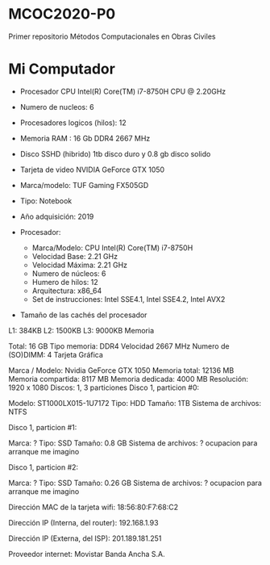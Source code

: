 # MCOC2020-P0
Primer repositorio Métodos Computacionales en Obras Civiles
# Mi Computador
  - Procesador CPU Intel(R) Core(TM) i7-8750H CPU @ 2.20GHz
  - Numero de nucleos: 6
  - Procesadores logicos (hilos): 12
  - Memoria RAM : 16 Gb DDR4 2667 MHz
  - Disco SSHD (hibrido) 1tb disco duro y 0.8 gb disco solido
  - Tarjeta de video NVIDIA GeForce GTX 1050
  
  - Marca/modelo: TUF Gaming FX505GD

  - Tipo: Notebook

  - Año adquisición: 2019

  - Procesador:

	- Marca/Modelo: CPU Intel(R) Core(TM) i7-8750H
	- Velocidad Base: 2.21 GHz
	- Velocidad Máxima: 2.21 GHz
	- Numero de núcleos: 6
	- Humero de hilos: 12
	- Arquitectura: x86_64
	- Set de instrucciones: Intel SSE4.1, Intel SSE4.2, Intel AVX2
- Tamaño de las cachés del procesador


L1: 384KB
L2: 1500KB
L3: 9000KB
Memoria

Total: 16 GB
Tipo memoria: DDR4
Velocidad 2667 MHz
Numero de (SO)DIMM: 4
Tarjeta Gráfica

Marca / Modelo: Nvidia GeForce GTX 1050
Memoria total: 12136 MB
Memoria compartida: 8117 MB
Memoria dedicada: 4000 MB
Resolución: 1920 x 1080
Discos: 1, 3 particiones
Disco 1, particion #0:

Modelo: ST1000LX015-1U7172
Tipo: HDD
Tamaño: 1TB
Sistema de archivos: NTFS

Disco 1, particion #1:

Marca: ?
Tipo: SSD
Tamaño: 0.8 GB
Sistema de archivos: ? ocupacion para arranque me imagino

Disco 1, particion #2:

Marca: ?
Tipo: SSD
Tamaño: 0.26 GB
Sistema de archivos: ? ocupacion para arranque me imagino

Dirección MAC de la tarjeta wifi: 18:56:80:F7:68:C2

Dirección IP (Interna, del router): 192.168.1.93

Dirección IP (Externa, del ISP): 201.189.181.251

Proveedor internet: Movistar Banda Ancha S.A.

	





